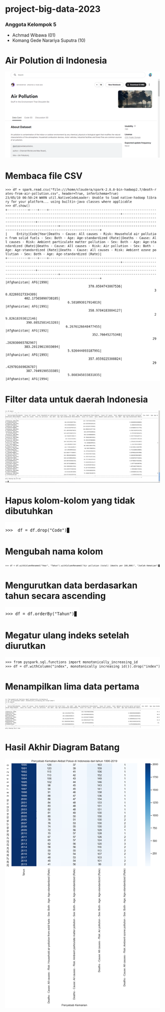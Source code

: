 # project-big-data-2023
### Anggota Kelompok 5
- Achmad Wibawa (01)
- Komang Gede Narariya Suputra (10)
# Air Polution di Indonesia
![Screenshot](images/airpolution.png)
# Membaca file CSV
![Screenshot](images/tabelAwal.png)
# Filter data untuk daerah Indonesia
![Screenshot](images/tabel.png)
# Hapus kolom-kolom yang tidak dibutuhkan
![Screenshot](images/dropTableCode.png)
# Mengubah nama kolom
![Screenshot](images/mengubahNamaKolom.png)
# Mengurutkan data berdasarkan tahun secara ascending
![Screenshot](images/mengurutkanSecaraASC.png)
# Megatur ulang indeks setelah diurutkan
![Screenshot](images/mengaturIndex.png)
# Menampilkan lima data pertama
![Screenshot](images/hasil.png)

# Hasil Akhir Diagram Batang
![Screenshot](images/diagram.png)